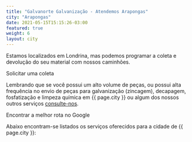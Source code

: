 ```yaml
---
title: "Galvanorte Galvanização - Atendemos Arapongas"
city: "Arapongas"
date: 2021-05-15T15:15:26-03:00
featured: true
weight: 6
layout: city
---
```


Estamos localizados em Londrina, mas podemos programar a coleta e devolução do seu material com nossos caminhões.

<a style="text-decoration: none" class="button" href="https://api.whatsapp.com/send?phone=5543999143694&text=Ol%C3%A1%2C%20gostaria%20de%20uma%20coleta%20de%20material">Solicitar uma coleta</a>

Lembrando que se você possui um alto volume de peças, ou possui alta frequência no envio de peças para galvanização (zincagem), decapagem, fosfatização e limpeza química em {{ page.city }} ou algum dos nossos outros serviços [consulte-nos](/contato). 

<a href="https://maps.google.com/maps?ll=-23.28666,-51.208882&z=13&t=m&hl=pt&gl=US&mapclient=embed&cid=6986290246502533270" class="button" style="text-decoration:none">Encontrar a melhor rota no Google</a>

Abaixo encontram-se listados os serviços oferecidos para a cidade de {{ page.city }}: